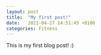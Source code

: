 ```yaml
---
layout: post
title:  "My first post!"
date:   2021-04-27 14:51:45 +0100
categories: Fitness
---
```

This is my first blog post! :)
